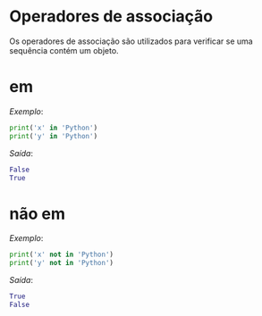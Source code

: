 # Operadores de associação

Os operadores de associação são utilizados para verificar se uma sequência contém um objeto.

# em

*Exemplo*:
~~~python
print('x' in 'Python')
print('y' in 'Python')
~~~

*Saída*:
~~~python
False
True
~~~

# não em

*Exemplo*:
~~~python
print('x' not in 'Python')
print('y' not in 'Python')
~~~

*Saída*:
~~~python
True
False
~~~